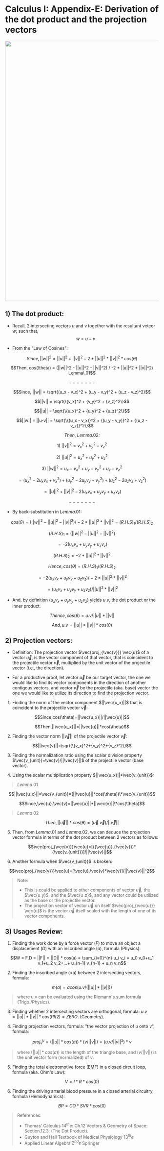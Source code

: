 # Calculus I: Appendix-E: Derivation of the dot product and the projection vectors 

<div align=center><img src="https://electrostat-lab.github.io/Mathematics-I/calculus/archive/the-dot-product.jpg" width=550 height=850/></div>

## 1) The dot product: 

- Recall, 2 intersecting vectors $u$ and $v$ together with the resultant vetcor $w$; such that, $$w = u - v$$

- From the "Law of Cosines":

$$Since, ||w||^2 = ||u||^2 + ||v||^2 - 2 * ||u||^2 * ||v||^2 * cos(\theta)$$

$$Then, cos(\theta) = (||w||^2 - ||u||^2 - ||v||^2) / -2 * ||u||^2 * ||v||^2\ Lemma\.01$$ 

$$ ------- $$

$$Since, ||w|| = \sqrt{(u_x - v_x)^2 + (u_y - v_y)^2 + (u_z - v_z)^2}$$

$$||v|| = \sqrt{\{v_x}^2 + {v_y}^2 + {v_z}^2\}$$

$$||u|| = \sqrt{\{u_x}^2 + {u_y}^2 + {u_z}^2\}$$

$$||w|| = ||u-v|| = \sqrt{\{(u_x - v_x)}^2 + {(u_y - v_y)}^2 + {(u_z - v_z)}^2\}$$

$$Then,\ Lemma.02:$$

$$1)\ ||v||^2 = {v_x}^2 + {v_y}^2 + {v_z}^2$$

$$2)\ ||u||^2 = {u_x}^2 + {u_y}^2 + {u_z}^2$$

$$3)\ ||w||^2 = {u_x - v_x}^2 + {u_y - v_y}^2 + {u_z - v_z}^2$$

$$= ({u_x}^2 -2{u_x}{v_x} + {v_x}^2) + ({u_y}^2 -2{u_y}{v_y} + {v_y}^2) + ({u_z}^2 -2{u_z}{v_z} + {v_z}^2)$$

$$= ||u||^2 + ||v||^2 -2({u_x}{v_x} + {u_y}{v_y} + {u_z}{v_z})$$

$$ ------- $$

- By back-substitution in $Lemma.01$:

$$cos(\theta) = (||w||^2 - ||u||^2 - ||v||^2) / -2 * ||u||^2 * ||v||^2 = {(R.H.S)}_1 / {(R.H.S)}_2$$

$${(R.H.S)}_1 = (||w||^2 - ||u||^2 - ||v||^2)$$

$$= -2({u_x}{v_x} + {u_y}{v_y} + {u_z}{v_z})$$

$${(R.H.S)}_2 = -2 * ||u||^2 * ||v||^2$$

$$Hence, cos(\theta) = {(R.H.S)}_1 / {(R.H.S)}_2$$

$$= -2({u_x}{v_x} + {u_y}{v_y} + {u_z}{v_z}) / -2 * ||u||^2 * ||v||^2$$

$$= ({u_x}{v_x} + {u_y}{v_y} + {u_z}{v_z}) / ||u||^2 * ||v||^2$$

- And, by definition $({u_x}{v_x} + {u_y}{v_y} + {u_z}{v_z})$ yields $u.v$, the dot product or the inner product.

$$Thence, cos(\theta) = u.v / ||u|| * ||v||$$

$$And, u.v = ||u|| * ||v|| * cos(\theta)$$


## 2) Projection vectors: 

* Definition: The projection vector $\vec{proj_{\vec{v}}} \vec{u}$ of a vector $\vec{u}$, is the vector component of that vector, that is coincident to the projectile vector $\vec{v}$, multiplied by the unit vector of the 
projectile vector (i.e., the direction).

* For a productive proof, let vector $\vec{u}$ be our target vector, the one we would like to find its vector components in the direction of another contigous vectors, and vector $\vec{v}$ be the projectile (aka. base) vector
the one we would like to utilize its direction to find the projection vector.

1) Finding the norm of the vector component $||\vec{u_x}||$ that is coincident to the projectile vector $\vec{v}$:

$$Since,cos(\theta)=||\vec{u_x}||/||\vec{u}||$$

$$Then,||\vec{u_x}||=||\vec{u}||*cos(\theta)$$

2) Finding the vector norm $||\vec{v}||$ of the projectile vector $\vec{v}$:

$$||\vec{v}||=\sqrt{\{v_x}^2+{v_y}^2+{v_z}^2\}$$

3) Finding the normalization ratio using the scalar division property $\vec{v_{unit}}=\vec{v}/||\vec{v}||$ of the projectile vector (base vector).
   
4) Using the scalar multiplication property $||\vec{u_x}||*\vec{v_{unit}}$:

> $Lemma.01$

$$||\vec{u_x}||*\vec{v_{unit}}=(||\vec{u}||*cos(\theta))\*\vec{v_{unit}}$$

$$Since,\vec{u}.\vec{v}=||\vec{u}||*||\vec{v}||\*cos(\theta)$$

> $Lemma.02$

$$Then,||\vec{u}||*cos(\theta)=(\vec{u}.\vec{v})/||\vec{v}||$$

5) Then, from $Lemma.01$ and $Lemma.02$, we can deduce the projection vector formula in terms of the dot product between 2 vectors as follows: 

$$\vec{proj_{\vec{v}}}\vec{u}=[({\vec{u}}.{\vec{v}})*{\vec{v_{unit}}}]/||\vec{v}||$$

6) Another formula when $\vec{v_{unit}}$ is broken: 

$$\vec{proj_{\vec{v}}}\vec{u}=[\vec{u}.\vec{v}*\vec{v}]/||\vec{v}||^2$$

> Note:
> * This is could be applied to other components of vector $\vec{u}$, the $\vec{u_y}$, and the $\vec{u_z}$, and any vector could be utilized as the base or the projectile vector.
> * The projection vector of vector $\vec{u}$ on itself $\vec{proj_{\vec{u}}} \vec{u}$ is the vector $\vec{u}$ itself scaled with the length of one of its vector components.

## 3) Usages Review:
1) Finding the work done by a force vector $(F)$ to move an object a displacement $(D)$ with an inscribed angle $(a)$, formula (Physics):

$$W = F.D = ||F|| * ||D|| * cos(a) = \sum_{i=0}^{n} u_i v_i = u_0 v_0+u_1 v_1+u_2 v_2+...+ u_{n-1} v_{n-1} + u_n v_n$$

2) Finding the inscribed angle (<a) between 2 intersecting vectors, formula:

$$m(a) = acos(u.v/(||u|| * ||v||))$$

> where u.v can be evaluated using the Riemann's sum formula (Trigo./Physics).
  
3) Finding whether 2 intersecting vectors are orthogonal, formula: $u.v = ||u|| * ||v|| * cos(PI/2) = ZERO.$ (Geometry).
  
4) Finding projection vectors, formula: "the vector projection of $u$ onto $v$", formula:

$$proj_{v}^{u} = (||u|| * cos(a)) * (v/||v||) = (u.v / ||v||^2) * v$$ 

> where $(||u|| * cos(a))$ is the length of the triangle base, and $(v/||v||)$ is the unit vector form (normalized) of $v$.

5) Finding the total electromotive force (EMF) in a closed circuit loop, formula (aka. Ohm's Law):

$$V = I * R * cos(0)$$

6) Finding the driving arterial blood pressure in a closed arterial circuitry, formula (Hemodynamics):

$$BP = CO * SVR * cos(0)$$

> References: 
> * Thomas' Calculus $14^{th}e$: Ch.12 Vectors & Geometry of Space: Section.12.3. (The Dot Product).
> * Guyton and Hall Textbook of Medical Physiology $13^{th}e$
> * Applied Linear Algebra $2^{nd}e$ Springer

